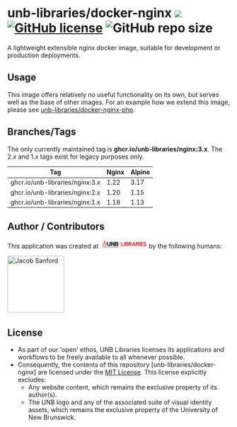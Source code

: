 # unb-libraries/docker-nginx  [![](https://github.com/unb-libraries/docker-nginx/workflows/build-test-deploy/badge.svg?branch=2.x)](https://github.com/unb-libraries/docker-nginx/actions?query=workflow%3Abuild-test-deploy) [![GitHub license](https://img.shields.io/github/license/unb-libraries/docker-nginx)](https://github.com/unb-libraries/lib.unb.ca/blob/prod/LICENSE) ![GitHub repo size](https://img.shields.io/github/repo-size/unb-libraries/docker-nginx?label=lean%20repo%20size)
A lightweight extensible nginx docker image, suitable for development or production deployments.

## Usage
This image offers relatively no useful functionality on its own, but serves well as the base of other images. For an example how we extend this image, please see [unb-libraries/docker-nginx-php](https://github.com/unb-libraries/docker-nginx-php).

## Branches/Tags
The only currently maintained tag is **ghcr.io/unb-libraries/nginx:3.x**. The 2.x and 1.x tags exist for legacy purposes only.

|               Tag               | Nginx | Alpine |
|:-------------------------------:|-------|--------|
| ghcr.io/unb-libraries/nginx:3.x | 1.22  | 3.17   |
| ghcr.io/unb-libraries/nginx:2.x | 1.20  | 1.15   |
| ghcr.io/unb-libraries/nginx:1.x | 1.18  | 1.13   |

## Author / Contributors
This application was created at [![UNB Libraries](https://github.com/unb-libraries/assets/raw/master/unblibbadge.png "UNB Libraries")](https://lib.unb.ca) by the following humans:

<a href="https://github.com/JacobSanford"><img src="https://avatars.githubusercontent.com/u/244894?v=3" title="Jacob Sanford" width="128" height="128"></a>

## License
- As part of our 'open' ethos, UNB Libraries licenses its applications and workflows to be freely available to all whenever possible.
- Consequently, the contents of this repository [unb-libraries/docker-nginx] are licensed under the [MIT License](http://opensource.org/licenses/mit-license.html). This license explicitly excludes:
  - Any website content, which remains the exclusive property of its author(s).
  - The UNB logo and any of the associated suite of visual identity assets, which remains the exclusive property of the University of New Brunswick.
